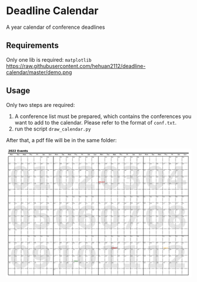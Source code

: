 # Deadline Calendar
A year calendar of conference deadlines

## Requirements

Only one lib is required: `matplotlib`
https://raw.githubusercontent.com/hehuan2112/deadline-calendar/master/demo.png
## Usage

Only two steps are required:

1. A conference list must be prepared, which contains the conferences you want to add to the calendar.
   Please refer to the format of `conf.txt`.
2. run the script `draw_calendar.py`

After that, a pdf file will be in the same folder:

![](https://raw.githubusercontent.com/hehuan2112/deadline-calendar/master/demo.png)
